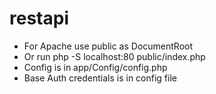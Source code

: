 # restapi
* For Apache use public as DocumentRoot
* Or run php -S localhost:80 public/index.php
* Config is in app/Config/config.php
* Base Auth credentials is in config file
